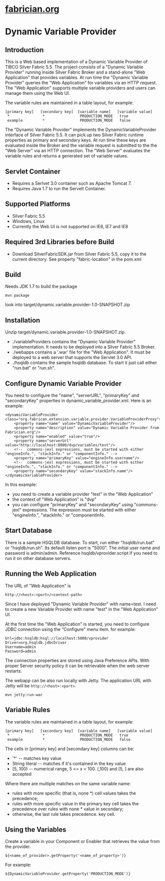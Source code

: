 [fabrician.org](http://fabrician.org/)
==========================================================================
Dynamic Variable Provider
==========================================================================
 
Introduction
--------------------------------------
This is a Web based implementation of a Dynamic Variable Provider of TIBCO Silver Fabric 
5.5. The project consists of a "Dynamic Variable Provider" running inside Silver Fabric Broker 
and a stand-alone "Web Application" that provides variables. At run time the "Dynamic Variable 
Provider" queries the "Web Application" for variables via an HTTP request. The "Web Application" 
supports multiple variable providers and users can manage them using the Web UI.

The variable rules are maintained in a table layout, for example:
```
[primary key]   [secondary key]  [variable name]   [variable value]
 *               *                PRODUCTION_MODE   true
 example         *                PRODUCTION_MODE   false
```

The "Dynamic Variable Provider" implements the DynamicVariableProvider interface of Silver Fabric 5.5. 
It can pick up two Silver Fabric runtime properties as primary and secondary 
keys. At run time these keys are evaluated inside the Broker and the variable request is submitted to the 
the "Web Server" via an HTTP connection. The "Web Server" evaluates the variable rules and returns a generated 
set of variable values.

Servlet Container
--------------------------------------
* Requires a Serlvet 3.0 container such as Apache Tomcat 7.
* Requires Java 1.7 to run the Servelt Container.

Supported Platforms
--------------------------------------
* Silver Fabric 5.5
* Windows, Linux
* Currently the Web UI is not supported on IE6, IE7 and IE8
 
Required 3rd Libraries before Build
--------------------------------------
* Download SilverFabricSDK.jar from Silver Fabric 5.5, copy it to the current directory. See property "fabric-location" in the pom.xml

Build
--------------------------------------
Needs JDK 1.7 to build the package
```
mvn package
```
look into target/dynamic.variable.provider-1.0-SNAPSHOT.zip
   
Installation
--------------------------------------
Unzip target/dynamic.variable.provider-1.0-SNAPSHOT.zip.
* ./variableProviders contains the "Dynamic Variable Provider" implementation.  It needs to be deployed into a Silver Fabric 5.5 Broker.
* ./webapps contains a '.war' file for the "Web Application".  It must be deployed to a web server that supports the Servlet 3.0 API.
* ./hsqldb contains the sample hsqldb database.  To start it just call either "run.bat" or "run.sh".
 
Configure Dynamic Variable Provider
--------------------------------------
You need to configure the "name", "serverURL", "primaryKey" and "secondaryKey" properties in dynamic_variable_provider.xml.
Here is an example:
```
<dynamicVariableProvider class="org.fabrican.extension.variable.provider.VariableProviderProxy">
    <property name="name" value="DynamicVariableProvider"/>
    <property name="description" value="Dynamic Variable Provider from Fabrician.org"/>
    <property name="enabled" value="true"/>
    <property name="serverUrl" value="http://localhost:8080/dvp/variables/test"/>
    <!--  commons-jexl expressions, must be started with either "engineInfo.", "stackInfo." or "componentInfo." -->
    <property name="primaryKey" value="engineInfo.username"/>
    <!--  commons-jexl expressions, must be started with either "engineInfo.", "stackInfo." or "componentInfo." -->
    <property name="secondaryKey" value="stackInfo.name"/>
</dynamicVariableProvider>
```
In this example:
* you need to create a variable provider "test" in the "Web Application"
* the context of "Web Application" is "dvp"
* you can configure "primaryKey" and "secondaryKey" using "commons-jexl" expressions. The expression must be started 
with either "engineInfo.", "stackInfo." or "componentInfo.

Start Database
--------------------------------------
There is a sample HSQLDB database. To start, run either "hsqldb/run.bat" or "hsqldb/run.sh". Its default listen port is "5000".
The initial user name and password is admin/admin.
Reference hsqldb/vprovider.script if you need to run it on other database servers.

Running the Web Application
--------------------------------------
The URL of "Web Application" is 
```
http://<host>:<port>/<context-path>
```
Since I have deployed "Dynamic Variable Provider" with name=test. I need to create a new Variable Provider with name "test"
in the "Web Application" UI.

At the first time the "Web Application" is started, you need to configure JDBC connection using the "Configure" menu item.
for example:
```
Url=jdbc:hsqldb:hsql://localhost:5000/vprovider
Driver=org.hsqldb.jdbcDriver
Username=admin
Password=admin
```
The connection properties are stored using Java Preference APIs. With proper Server security policy it can be retrievable when
the web server restarts. 

The webapp can be also run locally with Jetty.  The application URL with Jetty will be ``` http://<host>:<port> ```.
```
mvn jetty:run-war
```

Variable Rules
--------------------------------------
The variable rules are maintained in a table layout, for example:
```
[primary key]   [secondary key]  [variable name]   [variable value]
 *               *                PRODUCTION_MODE   true
 example         *                PRODUCTION_MODE   false 
``` 
The cells in [primary key] and [secondary key] columns can be:
* '*'            -- matches key value
*  String literal -- matches if it's contained in the key value
*  [5, 100)       -- numerical range, 5 <= x < 100. (,100) and [5, ] are also accepted

Where there are multiple matches on the same variable name: 
* rules with more specific (that is, none *) cell values takes the precedence;
* rules with more specific value in the primary key cell takes the precedence over rules with none * value in secondary;
* otherwise, the last rule takes precedence. 
key cell. 
  

Using the Variables
--------------------------------------
Create a variable in your Component or Enabler that retrieves the value from the provider.
```
${<name_of_provider>.getProperty('<name_of_property>')}
```
For example:
```
${DynamicVariableProvider.getProperty('PRODUCTION_MODE')}
```
